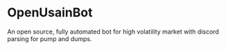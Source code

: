 # OpenUsainBot

An open source, fully automated bot for high volatility market with discord parsing for pump and dumps.
